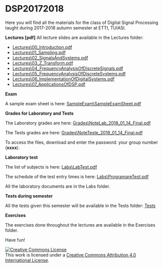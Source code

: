 # DSP20172018

Here you will find all the materials for the class of Digital Signal Processing taught during 2017-2018
autumn semester at ETTI, TUIASI.

**Lectures [pdf]** All lecture slides are available in the Lectures folder:

- [Lectures\00_Introduction.pdf](Lectures/00_Introduction.pdf)
- [Lectures\01_Sampling.pdf](Lectures/01_Sampling.pdf)
- [Lectures\02_SignalsAndSystems.pdf](Lectures/02_SignalsAndSystems.pdf)
- [Lectures\03_Z_Transform.pdf](Lectures/03_Z_Transform.pdf)
- [Lectures\04_FrequencyAnalysisOfDiscreteSignals.pdf](Lectures/04_FrequencyAnalysisOfDiscreteSignals.pdf)
- [Lectures\05_FrequencyAnalysisOfDiscreteSystems.pdf](Lectures/05_FrequencyAnalysisOfDiscreteSystems.pdf)
- [Lectures\06_ImplementationOfDigitalSystems.pdf](Lectures/06_ImplementationOfDigitalSystems.pdf)
- [Lectures\07_ApplicationsOfDSP.pdf](Lectures/07_ApplicationsOfDSP.pdf)

**Exam**

A sample exam sheet is here: [SampleExam\SampleExamSheet.pdf](SampleExam/SampleExamSheet.pdf)

**Grades for Laboratory and Tests**

The Laboratory grades are here: [Grades\NoteLab_2018_01_14_Final.pdf](Grades/NoteLab_2018_01_14_Final.pdf)

The Tests grades are here: [Grades\NoteTeste_2018_01_14_Final.pdf](Grades/NoteTeste_2018_01_14_Final.pdf)

To access the files, download and enter the password: your group number (**xxxx**).

**Laboratory test**
 
The list of subjects is here: [Labs\LabTest.pdf](Labs/LabTest.pdf)

The schedule of the test entry times is here: [Labs\ProgramareTest.pdf](Labs/ProgramareTest.pdf)

All the laboratory documents are in the Labs folder.

**Tests during semester**

All the tests given this semester will be available in the Tests folder: [Tests](Tests)

**Exercises**

The exercises done throughout the lectures are available in the Exercises folder.

Have fun!

<a rel="license" href="http://creativecommons.org/licenses/by/4.0/"><img alt="Creative Commons License" style="border-width:0" src="https://i.creativecommons.org/l/by/4.0/88x31.png" /></a><br />This work is licensed under a <a rel="license" href="http://creativecommons.org/licenses/by/4.0/">Creative Commons Attribution 4.0 International License</a>.
